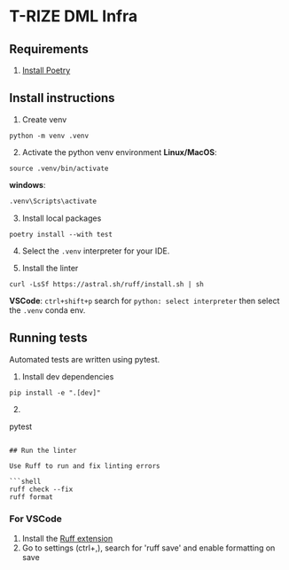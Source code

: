 # T-RIZE DML Infra

## Requirements

1. [Install Poetry](https://python-poetry.org/docs/#installation)
## Install instructions

1. Create venv
```shell 
python -m venv .venv
```

2. Activate the python venv environment
**Linux/MacOS**:
```shell
source .venv/bin/activate
```
**windows**:
```bash
.venv\Scripts\activate
```

3. Install local packages

```
poetry install --with test
```
4. Select the `.venv` interpreter for your IDE.

5. Install the linter
```
curl -LsSf https://astral.sh/ruff/install.sh | sh
```

**VSCode**: `ctrl+shift+p` search for `python: select interpreter` then select the `.venv` conda env.

## Running tests
Automated tests are written using pytest.

1. Install dev dependencies
```shell
pip install -e ".[dev]"
```
2. ```shell
pytest
```

## Run the linter

Use Ruff to run and fix linting errors

```shell
ruff check --fix
ruff format
```

### For VSCode

1. Install the [Ruff extension](https://marketplace.visualstudio.com/items?itemName=charliermarsh.ruff)
2. Go to settings (ctrl+,), search for 'ruff save' and enable formatting on save
